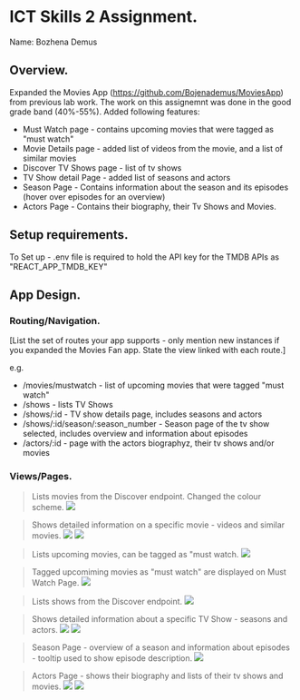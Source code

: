 
# ICT Skills 2 Assignment.

Name: Bozhena Demus

## Overview.

Expanded the Movies App (https://github.com/Bojenademus/MoviesApp) from previous lab work. The work on this assignemnt was done in the good grade band (40%-55%). Added following features:

+ Must Watch page - contains upcoming movies that were tagged as "must watch"
+ Movie Details page - added list of videos from the movie, and a list of similar movies
+ Discover TV Shows page - list of tv shows
+ TV Show detail Page - added list of seasons and actors
+ Season Page - Contains information about the season and its episodes (hover over episodes for an overview)
+ Actors Page - Contains their biography, their Tv Shows and Movies. 

## Setup requirements.

To Set up - .env file is required to hold the API key for the TMDB APIs as "REACT_APP_TMDB_KEY"

## App Design.

### Routing/Navigation.

[List the set of routes your app supports - only mention new instances if you expanded the Movies Fan app. State the view linked with each route.] 

e.g.
+ /movies/mustwatch - list of upcoming movies that were tagged "must watch"
+ /shows - lists TV Shows
+ /shows/:id - TV show details page, includes seasons and actors
+ /shows/:id/season/:season_number - Season page of the tv show selected, includes overview and information about episodes
+ /actors/:id - page with the actors biographyz, their tv shows and/or movies


### Views/Pages.

>Lists movies from the Discover endpoint. Changed the colour scheme.
![][d1]

>Shows detailed information on a specific movie - videos and similar movies.
![][m1]
![][m2]

>Lists upcoming movies, can be tagged as "must watch. 
![][u]

>Tagged upcomiming movies as "must watch" are displayed on Must Watch Page.
![][m]

>Lists shows from the Discover endpoint. 
![][sh]

>Shows detailed information about a specific TV Show - seasons and actors.
![][sh1]
![][sh2]

>Season Page - overview of a season and information about episodes - tooltip used to show episode description.
![][s]

>Actors Page - shows their biography and lists of their tv shows and movies.
![][a]
![][a1]

[d1]: ./public/discover1.png
[m1]: ./public/movie.png
[m2]: ./public/movie2.png
[u]: ./public/upcoming1.png
[m]: ./public/mustwatch1.png
[sh]: ./public/shows.png
[sh1]: ./public/show1.png
[sh2]: ./public/show2.png
[s]: ./public/season.png
[a]: ./public/actor1.png
[a1]: ./public/actor2.png
